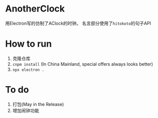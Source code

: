 # AnotherClock
用Electron写的仿制了AClock的时钟。
名言部分使用了`hitokoto`的句子API

# How to run
1. 克隆仓库
2. `cnpm install` (In China Mainland, special offers always looks better)
3. `npx electron .`
   
# To do
1. 打包(May in the Release)
2. 增加闹钟功能